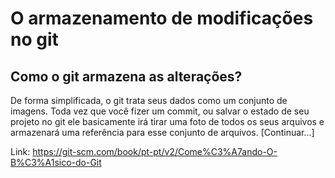 # O armazenamento de modificações no git

## Como o git armazena as alterações?

De forma simplificada, o git trata seus dados como um conjunto de imagens. Toda vez que você fizer um commit, ou salvar o estado de seu projeto no git ele basicamente irá tirar uma foto de todos os seus arquivos e armazenará uma referência para esse conjunto de arquivos.  [Continuar...]

Link: https://git-scm.com/book/pt-pt/v2/Come%C3%A7ando-O-B%C3%A1sico-do-Git